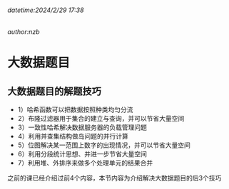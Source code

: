 ###### datetime:2024/2/29 17:38

###### author:nzb

# 大数据题目

## 大数据题目的解题技巧

- 1）哈希函数可以把数据按照种类均匀分流
- 2）布隆过滤器用于集合的建立与查询，并可以节省大量空间
- 3）一致性哈希解决数据服务器的负载管理问题
- 4）利用并查集结构做岛问题的并行计算
- 5）位图解决某一范围上数字的出现情况，并可以节省大量空间
- 6）利用分段统计思想、并进一步节省大量空间 
- 7）利用堆、外排序来做多个处理单元的结果合并

之前的课已经介绍过前4个内容，本节内容为介绍解决大数据题目的后3个技巧